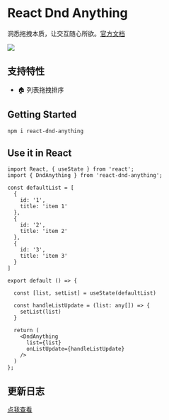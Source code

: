 # React Dnd Anything

洞悉拖拽本质，让交互随心所欲。[官方文档](https://lexmin0412.github.io/react-dnd-anything)

<a href="https://lexmin0412.github.io/react-dnd-anything">
 <img src="https://github.com/lexmin0412/react-dnd-anything/blob/main/docs/images/docs_home_preview.png" />
</a>



## 支持特性

- 🏠 列表拖拽排序

## Getting Started

```bash
npm i react-dnd-anything
```

## Use it in React

```tsx
import React, { useState } from 'react';
import { DndAnything } from 'react-dnd-anything';

const defaultList = [
  {
    id: '1',
    title: 'item 1'
  },
  {
    id: '2',
    title: 'item 2'
  },
  {
    id: '3',
    title: 'item 3'
  }
]

export default () => {

  const [list, setList] = useState(defaultList)

  const handleListUpdate = (list: any[]) => {
    setList(list)
  }

  return (
    <DndAnything
      list={list}
      onListUpdate={handleListUpdate}
    />
  )
};
```

## 更新日志

[点我查看](https://github.com/lexmin0412/taro3-react-template/blob/main/CHANGELOG.md)
